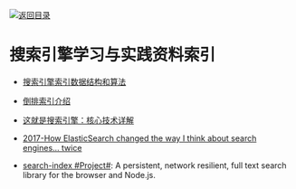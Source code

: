 [![返回目录](https://parg.co/UGo)](https://parg.co/b4z) 
 

# 搜索引擎学习与实践资料索引

- [搜索引擎索引数据结构和算法](http://www.hoohack.me/2016/05/09/datasture-and-algorithm-of-search-engine)

- [倒排索引介绍](http://www.cnblogs.com/fly1988happy/archive/2012/04/01/2429000.html)

- [这就是搜索引擎：核心技术详解](https://drive.wps.cn/view/l/5b7984707cbb47d9b1b484d3a7cd92a6)

- [2017-How ElasticSearch changed the way I think about search engines… twice](https://parg.co/USg)

- [search-index #Project#](https://github.com/fergiemcdowall/search-index): A persistent, network resilient, full text search library for the browser and Node.js.
